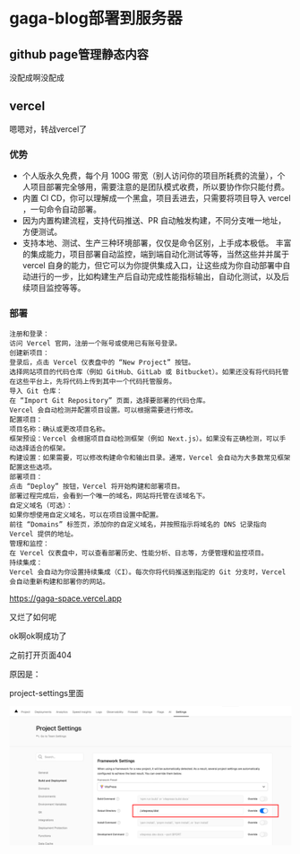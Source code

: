 # gaga-blog部署到服务器
## github page管理静态内容
没配成啊没配成

## vercel
嗯嗯对，转战vercel了
### 优势
- 个人版永久免费，每个月 100G 带宽（别人访问你的项目所耗费的流量），个人项目部署完全够用，需要注意的是团队模式收费，所以要协作你只能付费。
- 内置 CI CD，你可以理解成一个黑盒，项目丢进去，只需要将项目导入 vercel ，一句命令自动部署。
- 因为内置构建流程，支持代码推送、PR 自动触发构建，不同分支唯一地址，方便测试。
- 支持本地、测试、生产三种环境部署，仅仅是命令区别，上手成本极低。
丰富的集成能力，项目部署自动监控，端到端自动化测试等等，当然这些并并属于 vercel 自身的能力，但它可以为你提供集成入口，让这些成为你自动部署中自动进行的一步，比如构建生产后自动完成性能指标输出，自动化测试，以及后续项目监控等等。

### 部署
```
注册和登录：
访问 Vercel 官网，注册一个账号或使用已有账号登录。
创建新项目：
登录后，点击 Vercel 仪表盘中的 “New Project” 按钮。
选择网站项目的代码仓库（例如 GitHub、GitLab 或 Bitbucket）。如果还没有将代码托管在这些平台上，先将代码上传到其中一个代码托管服务。
导入 Git 仓库：
在 “Import Git Repository” 页面，选择要部署的代码仓库。
Vercel 会自动检测并配置项目设置。可以根据需要进行修改。
配置项目：
项目名称：确认或更改项目名称。
框架预设：Vercel 会根据项目自动检测框架（例如 Next.js）。如果没有正确检测，可以手动选择适合的框架。
构建设置：如果需要，可以修改构建命令和输出目录。通常，Vercel 会自动为大多数常见框架配置这些选项。
部署项目：
点击 “Deploy” 按钮，Vercel 将开始构建和部署项目。
部署过程完成后，会看到一个唯一的域名，网站将托管在该域名下。
自定义域名（可选）：
如果你想使用自定义域名，可以在项目设置中配置。
前往 “Domains” 标签页，添加你的自定义域名，并按照指示将域名的 DNS 记录指向 Vercel 提供的地址。
管理和监控：
在 Vercel 仪表盘中，可以查看部署历史、性能分析、日志等，方便管理和监控项目。
持续集成：
Vercel 会自动为你设置持续集成（CI）。每次你将代码推送到指定的 Git 分支时，Vercel 会自动重新构建和部署你的网站。
```

https://gaga-space.vercel.app

又烂了如何呢

ok啊ok啊成功了

之前打开页面404

原因是：

project-settings里面

![alt text](../../public/vercel配置.png)
